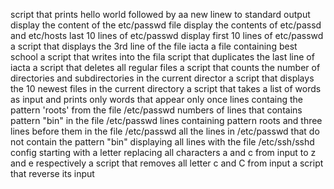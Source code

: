  script that prints hello world followed by aa new linew to standard output
display the content of the etc/passwd file
display the contents of etc/passd and etc/hosts
last 10 lines of etc/passwd
display first 10 lines of etc/passwd
a script that displays the 3rd line of the file iacta
a file containing best school
a script that writes into the fila script that duplicates the last line of iacta
a script that deletes all regular files
a script that counts the number of directories and subdirectories in the current director
a script that displays the 10 newest files in the current directory
a script that takes a list of words as input and prints only words that appear only once
lines containg the pattern 'roots' from the file /etc/passwd
numbers of lines that contains pattern "bin" in the file /etc/passwd
lines containing pattern roots and three lines before them in the file /etc/passwd
all the lines in /etc/passwd that do not contain the pattern "bin"
displaying all lines with the file /etc/ssh/sshd config starting with a letter
replacing all characters a and c from input to z and e respectively
a script that removes all letter c and C from input
a script that reverse its input
